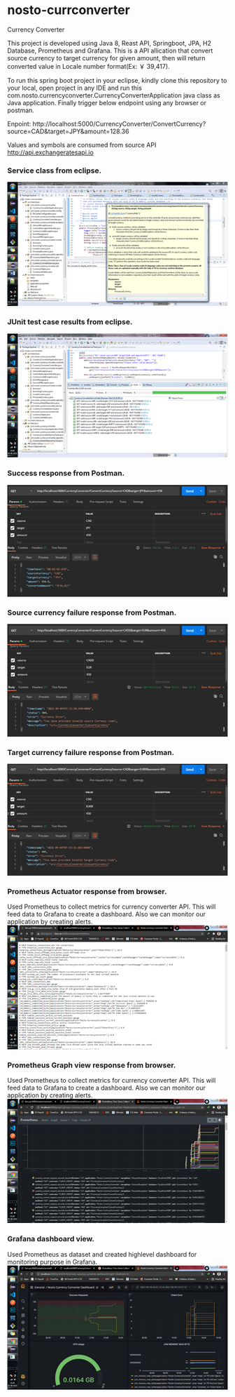 # nosto-currconverter
Currency Converter

This project is developed using Java 8, Reast API, Springboot, JPA, H2 Database, Prometheus and Grafana.
This is a API allication that convert source currency to target currency for given amount, 
then will return converted value in Locale number format(Ex: ￥ 39,417).

To run this spring boot project in your eclipse, kindly clone this repository to your local,
open project in any IDE and run this com.nosto.currencyconverter.CurrencyConverterApplication
java class as Java application. Finally trigger below endpoint using any browser or postman.

Enpoint: http://localhost:5000/CurrencyConverter/ConvertCurrency?source=CAD&target=JPY&amount=128.36

Values and symbols are consumed from source API http://api.exchangeratesapi.io

### Service class from eclipse.
![](screenshots/ServiceClassFromEclipse.png)

### JUnit test case results from eclipse.
![](screenshots/JUnitTestCases.png)

### Success response from Postman.
![](screenshots/SuccessResponse.png)

### Source currency failure response from Postman.
![](screenshots/SourceCurrencyFailure.png)

### Target currency failure response from Postman.
![](screenshots/TargetCurrencyFailure.png)

### Prometheus Actuator response from browser.
Used Prometheus to collect metrics for currency converter API. This will feed data to Grafana to create a dashboard.
Also we can monitor our application by creating alerts.
![](screenshots/PrometheusActuator.png)

### Prometheus Graph view response from browser.
Used Prometheus to collect metrics for currency converter API. This will feed data to Grafana to create a dashboard.
Also we can monitor our application by creating alerts.
![](screenshots/PrometheusGraph.png)

### Grafana dashboard view.
Used Prometheus as dataset and created highlevel dashboard for monitoring purpose in Grafana.
![](screenshots/GrafanaDashboard.png)
